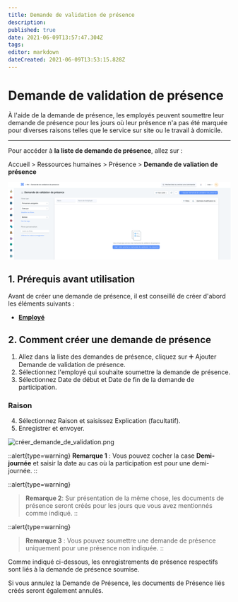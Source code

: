 ```yaml
---
title: Demande de validation de présence
description: 
published: true
date: 2021-06-09T13:57:47.304Z
tags: 
editor: markdown
dateCreated: 2021-06-09T13:53:15.828Z
---
```


# Demande de validation de présence

À l'aide de la demande de présence, les employés peuvent soumettre leur demande de présence pour les jours où leur présence n'a pas été marquée pour diverses raisons telles que le service sur site ou le travail à domicile.

---

Pour accéder à **la liste de demande de présence**, allez sur :

Accueil > Ressources humaines > Présence > **Demande de valiation de présence**

![liste_demande_de_validation.png](/content/rh/attendance-request/liste_demande_de_validation.png)

## 1. Prérequis avant utilisation

Avant de créer une demande de présence, il est conseillé de créer d'abord les éléments suivants :

- **[Employé](/hrms/cycle-de-vie/employee)**

## 2. Comment créer une demande de présence 

1. Allez dans la liste des demandes de présence, cliquez sur :heavy_plus_sign: Ajouter Demande de validation de présence.
2. Sélectionnez l'employé qui souhaite soumettre la demande de présence.
3. Sélectionnez Date de début et Date de fin de la demande de participation.

### Raison

4. Sélectionnez Raison et saisissez Explication (facultatif).
5. Enregistrer et envoyer.

![créer_demande_de_validation.png](/content/rh/attendance-request/créer_demande_de_validation.png)

::alert{type=warning}
**Remarque 1** : Vous pouvez cocher la case **Demi-journée** et saisir la date au cas où la participation est pour une demi-journée.
::

::alert{type=warning}
> **Remarque 2**: Sur présentation de la même chose, les documents de présence seront créés pour les jours que vous avez mentionnés comme indiqué.
::

::alert{type=warning}
> **Remarque 3** : Vous pouvez soumettre une demande de présence uniquement pour une présence non indiquée.
::

Comme indiqué ci-dessous, les enregistrements de présence respectifs sont liés à la demande de présence soumise.

Si vous annulez la Demande de Présence, les documents de Présence liés créés seront également annulés.